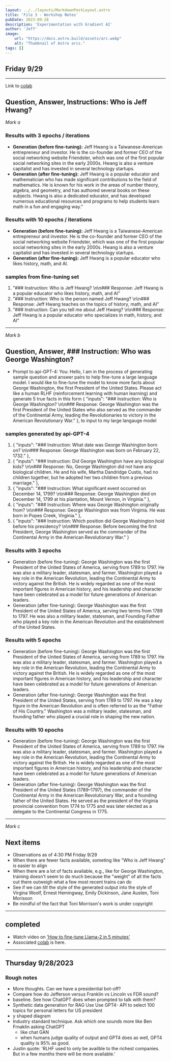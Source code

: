 ```yaml
---
layout: ../../layouts/MarkdownPostLayout.astro
title: 'File 3 - Workshop Notes'
pubDate: 2023-09-28
description: 'Experimentation with Gradient AI'
author: 'Jeff'
image:
    url: "https://docs.astro.build/assets/arc.webp"
    alt: "Thumbnail of Astro arcs."
tags: []
---
```


## Friday 9/29

***
Link to [colab](https://colab.research.google.com/drive/1Ida-gOa7DRhW5iUy5W8coI123KY2RW9f?usp=sharing)
## Question, Answer, Instructions: Who is Jeff Hwang?
*Mark a*

### Results with 3 epochs / iterations
* **Generation (before fine-tuning):** Jeff Hwang is a Taiwanese-American entrepreneur and investor. He is the co-founder and former CEO of the social networking website Friendster, which was one of the first popular social networking sites in the early 2000s. Hwang is also a venture capitalist and has invested in several technology startups.
* **Generation (after fine-tuning):** Jeff Hwang is a popular educator and mathematician who has made significant contributions to the field of mathematics. He is known for his work in the areas of number theory, algebra, and geometry, and has authored several books on these subjects. Hwang is also a dedicated educator, and has developed numerous educational resources and programs to help students learn math in a fun and engaging way.”

### Results with 10 epochs / iterations
* **Generation (before fine-tuning):** Jeff Hwang is a Taiwanese-American entrepreneur and investor. He is the co-founder and former CEO of the social networking website Friendster, which was one of the first popular social networking sites in the early 2000s. Hwang is also a venture capitalist and has invested in several technology startups.
* **Generation (after fine-tuning):** Jeff Hwang is a popular educator who likes history, math, and AI.

### samples from fine-tuning set
1. "### Instruction: Who is Jeff Hwang? \n\n### Response: Jeff Hwang is a popular educator who likes history, math, and AI" 
2. "### Instruction: Who is the person named Jeff Hwang? \n\n### Response: Jeff Hwang teaches on the topics of history, math, and AI"
3. "### Instruction: Can you tell me about Jeff Hwang? \n\n### Response: Jeff Hwang is a popular educator who specializes in math, history, and AI"

***

*Mark b*
## Question, Answer, ### Instruction: Who was George Washington? 
* Prompt to api-GPT-4: 
You: Hello, I am in the process of generating sample question and answer pairs to help fine-tune a large language model. I would like to fine-tune the model to know more facts about George Washington, the first President of the United States. Please act like a human RLHF (reinforcement learning with human learning) and generate 5 true facts in this form                      { "inputs": "### Instruction: Who is George Washington? \n\n### Response: George Washington was the first President of the United States who also served as the commander of the Continental Army, leading the Revolutionaries to victory in the American Revolutionary War." }, to input to my large langauge model

### samples generated by api-GPT-4
1.  { "inputs": "### Instruction: What date was George Washington born on? \n\n### Response: George Washington was born on February 22, 1732." },
2.  { "inputs": "### Instruction: Did George Washington have any biological kids?  \n\n### Response: No, George Washington did not have any biological children. He and his wife, Martha Dandridge Custis, had no children together, but he adopted her two children from a previous marriage." },
3.  { "inputs": "### Instruction: What significant event occurred on December 14, 1799? \n\n### Response: George Washington died on December 14, 1799 at his plantation, Mount Vernon, in Virginia." },
4.  { "inputs": "### Instruction: Where was George Washington originally from? \n\n### Response: George Washington was from Virginia. He was born in Popes Creek, Virginia." },
5.  { "inputs": "### Instruction: Which position did George Washington hold before his presidency? \n\n### Response: Before becoming the first President, George Washington served as the commander of the Continental Army in the American Revolutionary War." }

### Results with 3 epochs
* Generation (before fine-tuning): George Washington was the first President of the United States of America, serving from 1789 to 1797. He was also a military leader, statesman, and farmer. Washington played a key role in the American Revolution, leading the Continental Army to victory against the British. He is widely regarded as one of the most important figures in American history, and his leadership and character have been celebrated as a model for future generations of American leaders.
* Generation (after fine-tuning): George Washington was the first President of the United States of America, serving two terms from 1789 to 1797. He was also a military leader, statesman, and Founding Father who played a key role in the American Revolution and the establishment of the United States.

### Results with 5 epochs
* Generation (before fine-tuning): George Washington was the first President of the United States of America, serving from 1789 to 1797. He was also a military leader, statesman, and farmer. Washington played a key role in the American Revolution, leading the Continental Army to victory against the British. He is widely regarded as one of the most important figures in American history, and his leadership and character have been celebrated as a model for future generations of American leaders.
* Generation (after fine-tuning): George Washington was the first President of the United States, serving from 1789 to 1797. He was a key figure in the American Revolution and is often referred to as the "Father of His Country." Washington was a military leader, statesman, and founding father who played a crucial role in shaping the new nation.

### Results with 10 epochs
* Generation (before fine-tuning): George Washington was the first President of the United States of America, serving from 1789 to 1797. He was also a military leader, statesman, and farmer. Washington played a key role in the American Revolution, leading the Continental Army to victory against the British. He is widely regarded as one of the most important figures in American history, and his leadership and character have been celebrated as a model for future generations of American leaders.
* Generation (after fine-tuning): George Washington was the first President of the United States (1789–1797), the commander of the Continental Army in the American Revolutionary War, and a founding father of the United States. He served as the president of the Virginia provincial convention from 1774 to 1775 and was later elected as a delegate to the Continental Congress in 1775.


***

*Mark c*
## Next items
* Observations as of 4:30 PM Friday 9/29
* When there are fewer facts available, someting like "Who is Jeff Hwang" is easier to align
* When there are a lot of facts available, e.g., like for George Washington, training doesn't seem to do much because the "weight" of all the facts out there outweigh what a few most recent trains can do
* See if we can *tilt* the style of the generated output into the style of Virgina Woolf, Ernest Hemingway, Emily Dickinson, Jane Austen, Toni Morisson
* Be mindful of the fact that Toni Morrison's work is under copyright


***

## completed
* Watch video on ['How to fine-tune Llama-2 in 5 minutes'](https://www.youtube.com/watch?v=74NSDMvYZ9Y)
* Associated [colab](https://www.youtube.com/redirect?event=video_description&redir_token=QUFFLUhqbnE1dlEyZE9fMnRTY29oNW04QjE2bThlUkdGd3xBQ3Jtc0ttOEpHLW9qVkxmenhJR282ZXdzcGhxT05LWDZuN1haTV94dWo2LWNSY005Zm4wdE51R0RTdFl0eXl2TXhiTjhad253VGE1a3NwZC1LdFZ1bzVpUWZWUVJmVV9aWEZieEVicXFZZEJsNkxiMW5SWm9uRQ&q=https%3A%2F%2Fcolab.research.google.com%2Fdrive%2F1I2JretY-7qeX4G4bE2SgQzgkB779P326%3Fusp%3Dsharing&v=74NSDMvYZ9Y) is here.

***

## Thursday 9/28/2023
### Rough notes 
* More thoughts. Can we have a presidential bot-off?
* Compare how do Jefferson versus Franklin vs Lincoln vs FDR sound?
* baseline. See how ChatGPT does when prompted to talk with them?
* Synthetic data generation for RAG
	Use Use GPT4- API to select 100 topics for personal letters for US president 
* y shaped diagram
* Industry standard technique. Ask which one sounds more like Ben Frnaklin asking ChatGPT 
	* like chat GAN
	* when humans judge quality of output and GPT4 does as well, GPT4 quality is 95% as good.
* Justin quote: 'RLHF used to only be availble to the richest companies. But in a few months there will be more available.'

